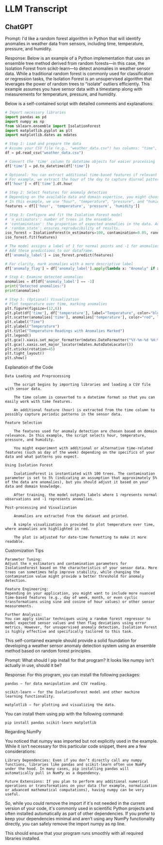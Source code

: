 # LLM Transcript

## ChatGPT

Prompt: I'd like a random forest algorithm in Python that will identify anomalies in weather data from sensors, including time, temperature, pressure, and humidity.

Response: Below is an example of a Python implementation that uses an ensemble tree method derived from random forests—in this case, the Isolation Forest from scikit-learn—to detect anomalies in weather sensor data. While a traditional random forest is commonly used for classification or regression tasks, the Isolation Forest is an unsupervised algorithm that leverages the power of random trees to “isolate” outliers efficiently. This example assumes you have sensor data with a timestamp along with measurements for temperature, pressure, and humidity.

Below is a self-contained script with detailed comments and explanations:

```python
# Import necessary libraries
import pandas as pd
import numpy as np
from sklearn.ensemble import IsolationForest
import matplotlib.pyplot as plt
import matplotlib.dates as mdates

# Step 1: Load and prepare the data
# Assume your CSV file (e.g., "weather_data.csv") has columns: "time", "temperature", "pressure", and "humidity"
df = pd.read_csv("weather_data.csv")

# Convert the 'time' column to datetime objects for easier processing
df['time'] = pd.to_datetime(df['time'])

# Optional: You can extract additional time-based features if relevant
# For example, we extract the hour of the day to capture diurnal patterns
df['hour'] = df['time'].dt.hour

# Step 2: Select features for anomaly detection
# Depending on the available data and domain expertise, you might choose to use time-based features.
# In this example, we use "hour", "temperature", "pressure", and "humidity".
features = df[['hour', 'temperature', 'pressure', 'humidity']]

# Step 3: Configure and fit the Isolation Forest model
# 'n_estimators': number of trees in the ensemble.
# 'contamination': the proportion of expected anomalies in the data. Adjust this according to domain knowledge.
# 'random_state': ensures reproducibility of results.
iso_forest = IsolationForest(n_estimators=100, contamination=0.05, random_state=42)
iso_forest.fit(features)

# The model assigns a label of 1 for normal points and -1 for anomalies.
# Add these predictions to our dataframe.
df['anomaly_label'] = iso_forest.predict(features)

# For clarity, mark anomalies with a more descriptive label
df['anomaly_flag'] = df['anomaly_label'].apply(lambda x: "Anomaly" if x == -1 else "Normal")

# Step 4: Examine detected anomalies
anomalies = df[df['anomaly_label'] == -1]
print("Detected anomalies:")
print(anomalies)

# Step 5: (Optional) Visualization
# Plot temperature over time, marking anomalies
plt.figure(figsize=(12,6))
plt.plot(df['time'], df['temperature'], label="Temperature", color="blue", linewidth=1)
plt.scatter(anomalies['time'], anomalies['temperature'], color="red", label="Anomaly", marker="o", s=50)
plt.xlabel("Time")
plt.ylabel("Temperature")
plt.title("Temperature Readings with Anomalies Marked")
plt.legend()
plt.gca().xaxis.set_major_formatter(mdates.DateFormatter("%Y-%m-%d %H:%M"))
plt.gca().xaxis.set_major_locator(mdates.AutoDateLocator())
plt.xticks(rotation=45)
plt.tight_layout()
plt.show()
```

Explanation of the Code

    Data Loading and Preprocessing

        The script begins by importing libraries and loading a CSV file with sensor data.

        The time column is converted to a datetime format so that you can easily work with time features.

        An additional feature (hour) is extracted from the time column to possibly capture periodic patterns in the sensor data.

    Feature Selection

        The features used for anomaly detection are chosen based on domain relevance. In this example, the script selects hour, temperature, pressure, and humidity.

        You might experiment with additional or alternative time-related features (such as day of the week) depending on the specifics of your data and what patterns you expect.

    Using Isolation Forest

        IsolationForest is instantiated with 100 trees. The contamination parameter is set to 5% (indicating an assumption that approximately 5% of the data are anomalies), but you should adjust it based on your data and domain knowledge.

        After training, the model outputs labels where 1 represents normal observations and -1 represents anomalies.

    Post-processing and Visualization

        Anomalies are extracted from the dataset and printed.

        A simple visualization is provided to plot temperature over time, where anomalies are highlighted in red.

        The plot is adjusted for date-time formatting to make it more readable.

Customization Tips

    Parameter Tuning:
    Adjust the n_estimators and contamination parameters for IsolationForest based on the characteristics of your sensor data. More trees can sometimes help improve stability, while changing the contamination value might provide a better threshold for anomaly detection.

    Feature Engineering:
    Depending on your application, you might want to include more nuanced time-based features (e.g., day of week, month, or even cyclic transformations using sine and cosine of hour values) or other sensor measurements.

    Further Analysis:
    You can apply similar techniques using a random forest regressor to model expected sensor values and then flag deviations using error metrics. However, for unsupervised anomaly detection, Isolation Forest is highly effective and specifically tailored to this task.

This self-contained example should provide a solid foundation for developing a weather sensor anomaly detection system using an ensemble method based on random forest principles.

Prompt: What should I pip install for that program? It looks like numpy isn't actually in use, should it be?

Response: For this program, you can install the following packages:

    pandas – for data manipulation and CSV reading.

    scikit-learn – for the IsolationForest model and other machine learning functionality.

    matplotlib – for plotting and visualizing the data.

You can install them using pip with the following command:

```
pip install pandas scikit-learn matplotlib
```

Regarding NumPy

You noticed that numpy was imported but not explicitly used in the example. While it isn’t necessary for this particular code snippet, there are a few considerations:

    Library Dependencies: Even if you don’t directly call any numpy functions, libraries like pandas and scikit-learn often use NumPy under the hood. In many cases, pip installing pandas will automatically pull in NumPy as a dependency.

    Future Extensions: If you plan to perform any additional numerical operations or transformations on your data (for example, normalization or advanced mathematical computations), having numpy can be very useful.

So, while you could remove the import if it's not needed in the current version of your code, it's commonly used in scientific Python projects and often installed automatically as part of other dependencies. If you prefer to keep your dependencies minimal and aren’t using any NumPy functionality directly, you can safely remove the import numpy as np line.

This should ensure that your program runs smoothly with all required libraries installed.

